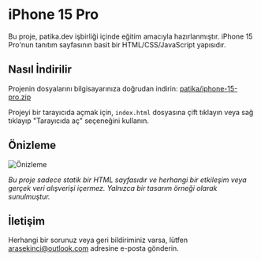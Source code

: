 # iPhone 15 Pro

Bu proje, patika.dev işbirliği içinde eğitim amacıyla hazırlanmıştır. iPhone 15 Pro'nun tanıtım sayfasının basit bir HTML/CSS/JavaScript yapısıdır.

## Nasıl İndirilir

Projenin dosyalarını bilgisayarınıza doğrudan indirin: [patika/iphone-15-pro.zip](/patika/iphone-15-pro.zip)

Projeyi bir tarayıcıda açmak için, `index.html` dosyasına çift tıklayın veya sağ tıklayıp "Tarayıcıda aç" seçeneğini kullanın.

## Önizleme

![Önizleme](preview.jpg)

*Bu proje sadece statik bir HTML sayfasıdır ve herhangi bir etkileşim veya gerçek veri alışverişi içermez. Yalnızca bir tasarım örneği olarak sunulmuştur.*

## İletişim

Herhangi bir sorunuz veya geri bildiriminiz varsa, lütfen arasekinci@outlook.com adresine e-posta gönderin.